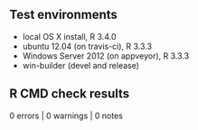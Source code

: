 ## Test environments
* local OS X install, R 3.4.0
* ubuntu 12.04 (on travis-ci), R 3.3.3
* Windows Server 2012 (on appveyor), R 3.3.3
* win-builder (devel and release)

## R CMD check results
0 errors | 0 warnings | 0 notes
